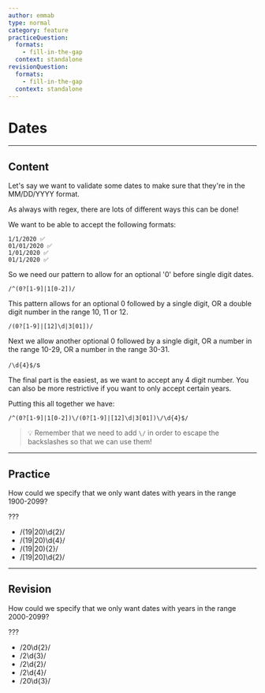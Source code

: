 ```yaml
---
author: emmab
type: normal
category: feature
practiceQuestion:
  formats:
    - fill-in-the-gap
  context: standalone
revisionQuestion:
  formats:
    - fill-in-the-gap
  context: standalone
---
```


# Dates


---

## Content

Let's say we want to validate some dates to make sure that they're in the MM/DD/YYYY format.

As always with regex, there are lots of different ways this can be done!

We want to be able to accept the following formats:

    1/1/2020 ✅
    01/01/2020 ✅
    1/01/2020 ✅
    01/1/2020 ✅

So we need our pattern to allow for an optional '0' before single digit dates.

`/^(0?[1-9]|1[0-2])/`

This pattern allows for an optional 0 followed by a single digit, OR a double digit number in the range 10, 11 or 12.

`/(0?[1-9]|[12]\d|3[01])/`

Next we allow another optional 0 followed by a single digit, OR a number in the range 10-29, OR a number in the range 30-31.

`/\d{4}$/`s

The final part is the easiest, as we want to accept any 4 digit number. You can also be more restrictive if you want to only accept certain years.

Putting this all together we have:

`/^(0?[1-9]|1[0-2])\/(0?[1-9]|[12]\d|3[01])\/\d{4}$/`

> 💡 Remember that we need to add `\/` in order to escape the backslashes so that we can use them!


---

## Practice

How could we specify that we only want dates with years in the range 1900-2099?

???

- /(19|20)\d{2}/
- /(19|20)\d{4}/
- /(19|20){2}/
- /[19|20]\d{2}/


---

## Revision

How could we specify that we only want dates with years in the range 2000-2099?

???

- /20\d{2}/
- /2\d{3}/
- /2\d{2}/
- /2\d{4}/
- /20\d{3}/
